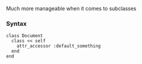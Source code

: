 Much more manageable when it comes to subclasses

### Syntax
~~~~~
class Document  
  class << self  
    attr_accessor :default_something  
  end  
end 
~~~~~~